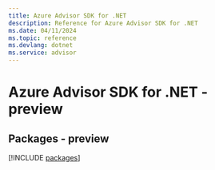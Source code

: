 ```yaml
---
title: Azure Advisor SDK for .NET
description: Reference for Azure Advisor SDK for .NET
ms.date: 04/11/2024
ms.topic: reference
ms.devlang: dotnet
ms.service: advisor
---
```

# Azure Advisor SDK for .NET - preview
## Packages - preview
[!INCLUDE [packages](advisor-index.md)]